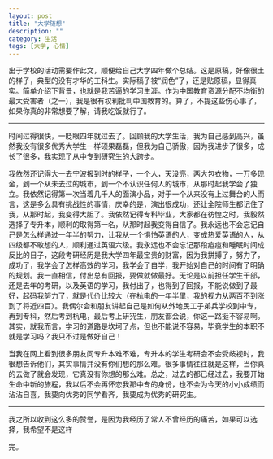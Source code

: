 ```yaml
---
layout: post
title: "大学随想"
description: ""
category: 生活
tags: [大学, 心情]
---
```


出于学校的活动需要作此文，顺便给自己大学四年做个总结。这是原稿，好像很土的样子，典型的没有才华的工科生。实际稿子被“润色”了，还是贴原稿，显得真实。简单介绍下背景，也就是我苦逼的学习生涯。作为中国教育资源分配不均衡的最大受害者（之一），我是很有权利批判中国教育的。算了，不提这些伤心事了，如果你真的非常想要了解，请我吃饭就行了。

----

时间过得很快，一眨眼四年就过去了。回顾我的大学生活，我为自己感到高兴，虽然我没有很多优秀大学生一样硕果磊磊，但我为自己骄傲，因为我进步了很多，成长了很多，我实现了从中专到研究生的大跨步。

我依然还记得大一去宁波报到时的样子，一个人，天没亮，两大包衣物，一万多现金，到一个从未去过的城市，到一个不认识任何人的城市，从那时起我学会了独立。我依然记得第一次当着几千人的面演小品，对于一个从来没有上过舞台的人而言，这是多么具有挑战性的事情，庆幸的是，演出很成功，还让全院师生都记住了我，从那时起，我变得大胆了。我依然记得专科毕业，大家都在彷惶之时，我毅然选择了专升本，顺利的取得第一名，从那时起我变得自信了。我永远也不会忘记自己是怎么样通过一年半的努力，让我从一个惧怕英语的人，变成热爱英语的人，从四级都不敢想的人，顺利通过英语六级。我永远也不会忘记那段痘痘和睡眠时间成反比的日子，这段考研经历是我大学四年最宝贵的财富，因为我拼搏了，努力了，成功了，我学会了怎样高效的学习，我学会了自学，我开始对自己的时间有了明确的规划。我一直相信，付出总有回报，要做就做最好。无论是以前担任学生干部，还是去年的考研，以及英语的学习，我付出了，也得到了回报，不能说做到了最好，起码我努力了，就是代价比较大（在杭电的一年半里，我的视力从两百不到涨到了将近四百）。我偶尔会和朋友讲起自己是如何从外地民工子弟兵学校到中专，再到专科，然后考到杭电，最后考上研究生，朋友都会说，你这一路挺不容易啊。其实，就我而言，学习的道路是坎坷了点，但也不能说不容易，毕竟学生的本职不就是学习吗？我只不过是做好自己！

当我在网上看到很多朋友问专升本难不难，专升本的学生考研会不会受歧视时，我很想告诉他们，其实事情并没有你们想的那么难。很多事情往往就是这样，当你真的去做了就会发现，它真没有你想的那么难。总之，过去的都已经过去，我要开始生命中新的旅程，我以后不会再怀恋我那中专的身份，也不会为今天的小小成绩而沾沾自喜，我要向优秀的同学看齐，我要成为优秀的研究生。

----

我之所以收到这么多的赞誉，是因为我经历了常人不曾经历的痛苦，如果可以选择，我希望不是这样


<!--
关于我的报道：


1. [http://nbdhyup.cuepa.cn/show_more.php?tkey=&bkey=&doc_id=206998][1]
2. [http://newspaper.hdu.edu.cn/Article_Show.asp?ArticleID=6508][2]
3. [http://itsoft.hdu.edu.cn/default/content/index/id/160][3]
4. [http://hdu.cuepa.cn/show_more.php?tkey=&bkey=&doc_id=456306][4]


我的视频

2011年春，第一次录视频，这么短短的一分多钟的视频，录了足足一个下午，如你所见，效果也不是很好。等你有机会录视频就知道这是一项不容易完成的任务。

	<embed src="http://player.youku.com/player.php/sid/XNDYyMjY5ODE2/v.swf" allowFullScreen="true" quality="high" width="480" height="400" align="middle" allowScriptAccess="always" type="application/x-shockwave-flash"></embed>

关于我的横幅

于杭州电子科技大学软件工程学院。
	<a href="http://imgur.com/nYjpW"><img src="http://i.imgur.com/nYjpW.jpg" title="Hosted by imgur.com" alt="" /></a>

关于我的展板

于宁波大红鹰学院，软件学院。
	<a href="http://imgur.com/N2RzN"><img src="http://i.imgur.com/N2RzN.jpg" title="Hosted by imgur.com" alt="" /></a>

关于我的小册子

小册子，里面有润色过的大学随想，下次回家弄个扫描版。
	<a href="http://imgur.com/UhxkF"><img src="http://i.imgur.com/UhxkF.jpg" title="Hosted by imgur.com" alt="" /></a>

-->
完。

[1]:http://nbdhyup.cuepa.cn/show_more.php?tkey=&bkey=&doc_id=206998
[2]:http://newspaper.hdu.edu.cn/Article_Show.asp?ArticleID=6508
[3]:http://itsoft.hdu.edu.cn/default/content/index/id/160
[4]:http://hdu.cuepa.cn/show_more.php?tkey=&bkey=&doc_id=456306
